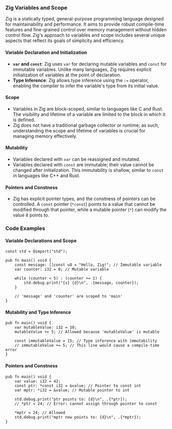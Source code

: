 ### Zig Variables and Scope

Zig is a statically typed, general-purpose programming language designed for maintainability and performance. It aims to provide robust compile-time features and fine-grained control over memory management without hidden control flow. Zig's approach to variables and scope includes several unique aspects that reflect its goals of simplicity and efficiency.

#### Variable Declaration and Initialization

- **`var` and `const`**: Zig uses `var` for declaring mutable variables and `const` for immutable variables. Unlike many languages, Zig requires explicit initialization of variables at the point of declaration.
- **Type Inference**: Zig allows type inference using the `:=` operator, enabling the compiler to infer the variable's type from its initial value.

#### Scope

- Variables in Zig are block-scoped, similar to languages like C and Rust. The visibility and lifetime of a variable are limited to the block in which it is defined.
- Zig does not have a traditional garbage collector or runtime; as such, understanding the scope and lifetime of variables is crucial for managing memory effectively.

#### Mutability

- Variables declared with `var` can be reassigned and mutated.
- Variables declared with `const` are immutable; their value cannot be changed after initialization. This immutability is shallow, similar to `const` in languages like C++ and Rust.

#### Pointers and Constness

- Zig has explicit pointer types, and the constness of pointers can be controlled. A `const` pointer (`*const`) points to a value that cannot be modified through that pointer, while a mutable pointer (`*`) can modify the value it points to.

### Code Examples

#### Variable Declarations and Scope

```zig
const std = @import("std");

pub fn main() void {
    const message: []const u8 = "Hello, Zig!"; // Immutable variable
    var counter: i32 = 0; // Mutable variable

    while (counter < 5) : (counter += 1) {
        std.debug.print("{s} {d}\n", .{message, counter});
    }

    // 'message' and 'counter' are scoped to 'main'
}
```

#### Mutability and Type Inference

```zig
pub fn main() void {
    var mutableValue: i32 = 10;
    mutableValue += 5; // Allowed because 'mutableValue' is mutable

    const immutableValue = 15; // Type inference with immutability
    // immutableValue += 5; // This line would cause a compile-time error
}
```

#### Pointers and Constness

```zig
pub fn main() void {
    var value: i32 = 42;
    const ptr: *const i32 = &value; // Pointer to const int
    var mptr: *i32 = &value; // Mutable pointer to int

    std.debug.print("ptr points to: {d}\n", .{*ptr});
    // *ptr = 24; // Error: cannot assign through pointer to const

    *mptr = 24; // Allowed
    std.debug.print("mptr now points to: {d}\n", .{*mptr});
}
```
